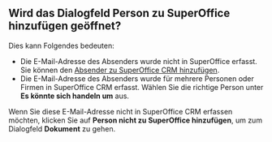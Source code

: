 <!-- markdownlint-disable-file MD041 -->
## Wird das Dialogfeld Person zu SuperOffice hinzufügen geöffnet?

Dies kann Folgendes bedeuten:

* Die E-Mail-Adresse des Absenders wurde nicht in SuperOffice erfasst. Sie können den [Absender zu SuperOffice CRM hinzufügen][2].
* Die E-Mail-Adresse des Absenders wurde für mehrere Personen oder Firmen in SuperOffice CRM erfasst. Wählen Sie die richtige Person unter **Es könnte sich handeln um** aus.

Wenn Sie diese E-Mail-Adresse nicht in SuperOffice CRM erfassen möchten, klicken Sie auf **Person nicht zu SuperOffice hinzufügen**, um zum Dialogfeld **Dokument** zu gehen.

<!-- Referenced links -->
[2]: ../manage-senders.md
